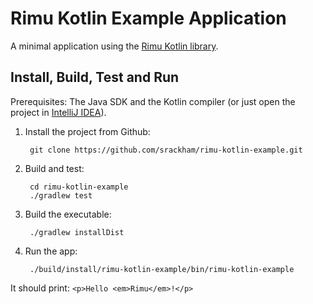 # Rimu Kotlin Example Application
A minimal application using the [Rimu Kotlin library](https://github.com/srackham/rimu-kt).

## Install, Build, Test and Run
Prerequisites: The Java SDK and the Kotlin compiler (or just open the project in [IntelliJ IDEA](https://www.jetbrains.com/idea/)).

1. Install the project from Github:

        git clone https://github.com/srackham/rimu-kotlin-example.git

2. Build and test:

        cd rimu-kotlin-example
        ./gradlew test

3. Build the executable:

        ./gradlew installDist

4. Run the app:

        ./build/install/rimu-kotlin-example/bin/rimu-kotlin-example

It should print: `<p>Hello <em>Rimu</em>!</p>`